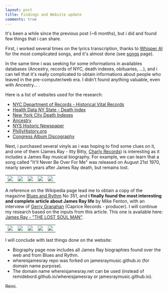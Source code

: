 ```yaml
---
layout: post
title: Findings and Website update
comments: true
---
```


It's been a while since the previous post (~6 months), but i did and found few things that i can share.

First, i worked several times on the lyrics transcription, thanks to [Whisper AI](https://openai.com/research/whisper) for the most complicated songs, and it's almost done (see [songs](./songs.md) page).

In the same time i was seeking for some informations in availables databases (Ancestry, records of NYC, death indexes, obituaries, ...), and i can tell that it's really complicated to obtain informations about people who leaved in the pre-computer/web era. I didn't found anything valuable, even with Ancestry... . 

Here is a list of websites used for the research:
- [NYC Department of Records - Historical Vital Records](https://a860-historicalvitalrecords.nyc.gov/digital-vital-records)
- [Health Data NY State - Death Index](https://health.data.ny.gov/Health/Genealogical-Research-Death-Index-Beginning-1957/vafa-pf2s)
- [New York City Death Indexes](https://www.deathindexes.com/newyork/city.html)
- [Ancestry](https://www.ancestry.com/)
- [NYS Historic Newspaper](https://nyshistoricnewspapers.org/)
- [PhillyHistory.org](https://www.phillyhistory.org/PhotoArchive/Home.aspx)
- [Congress Album Discography](https://www.bsnpubs.com/mca/congress/congress.html)

Next, i purchased several vinyls as i was hoping to find some clues on it, and one of them (James Ray - Itty Bitty, [Charly Records](https://www.charly.co.uk/)) is interesting as it includes a James Ray musical biography. For example, we can learn that a song called "It'll Never Be Over For Me" was released on August 21st 1970, nearly seven years after James Ray death, but remains lost.

<table>
  <tbody>
    <tr>
      <td><a href="{{ "/uploads/photos/IMG_1456.JPG" | relative_url }}"><img src="{{ "../uploads/photos/IMG_1456.JPG" | relative_url }}"/></a></td>
      <td><a href="{{ "/uploads/photos/IMG_1457.JPG" | relative_url }}"><img src="{{ "../uploads/photos/IMG_1457.JPG" | relative_url }}"/></a></td>
      <td><a href="{{ "/uploads/photos/IMG_1458.JPG" | relative_url }}"><img src="{{ "../uploads/photos/IMG_1458.JPG" | relative_url }}"/></a></td>
      <td><a href="{{ "/uploads/photos/IMG_1459.JPG" | relative_url }}"><img src="{{ "../uploads/photos/IMG_1459.JPG" | relative_url }}"/></a></td>
      <td><a href="{{ "/uploads/photos/IMG_1460.JPG" | relative_url }}"><img src="{{ "../uploads/photos/IMG_1460.JPG" | relative_url }}"/></a></td>
    </tr>
  </tbody>
</table>

A reference on the Wikipedia page lead me to obtain a copy of the magazine [Blues and Rythm](http://www.bluesandrhythm.co.uk/) No 351, and __i finally found the most interesting and complete article about James Ray life__ by Mike Fenton, with an interview of [Gerry Granahan](https://en.wikipedia.org/wiki/Gerry_Granahan) (Caprice Records - producer). I will continue my research based on the inputs from this article. This one is available here: [James Ray - "THE LOST SOUL MAN"](./mirrors/biography-mike-fenton.md).

<table>
  <tbody>
    <tr>
      <td><a href="../uploads/photos/blues_and_rythm/01_blues_and_rythm_351_august_2020_cover.jpg"><img src="../uploads/photos/blues_and_rythm/01_blues_and_rythm_351_august_2020_cover.jpg"/></a></td>
      <td><a href="../uploads/photos/blues_and_rythm/02_blues_and_rythm_351_august_2020_p8.jpg"><img src="../uploads/photos/blues_and_rythm/02_blues_and_rythm_351_august_2020_p8.jpg"/></a></td>
      <td><a href="../uploads/photos/blues_and_rythm/03_blues_and_rythm_351_august_2020_p9.jpg"><img src="../uploads/photos/blues_and_rythm/03_blues_and_rythm_351_august_2020_p9.jpg"/></a></td>
      <td><a href="../uploads/photos/blues_and_rythm/04_blues_and_rythm_351_august_2020_p10.jpg"><img src="../uploads/photos/blues_and_rythm/04_blues_and_rythm_351_august_2020_p10.jpg"/></a></td>
      <td><a href="../uploads/photos/blues_and_rythm/05_blues_and_rythm_351_august_2020_p11.jpg"><img src="../uploads/photos/blues_and_rythm/05_blues_and_rythm_351_august_2020_p11.jpg"/></a></td>
    </tr>
  </tbody>
</table>

I will conclude with last things done on the website:
- Biography page now includes all James Ray biographies found over the web and from Blues and Rythm.
- whereisjamesray repo was forked on jamesraymusic.github.io (for domain name purpose).
- The domain name whereisjamesray.net can be used (instead of remidebord.github.io/whereisjamesray or jamesraymusic.github.io).

Rémi.
